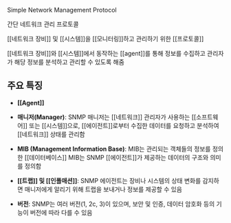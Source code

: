 Simple Network Management Protocol

간단 네트워크 관리 프로토콜

[[네트워크 장비]] 및 [[시스템]]을 [[모니터링]]하고 관리하기 위한 [[프로토콜]]

[[네트워크 장비]]와 [[시스템]]에서 동작하는 [[agent]]를 통해 정보를 수집하고 관리자가 해당 정보를 분석하고 관리할 수 있도록 해줌

## 주요 특징

- **[[Agent]]**
    
- **매니저(Manager)**: SNMP 매니저는 [[네트워크]] 관리자가 사용하는 [[소프트웨어]] 또는 [[시스템]]으로, [[에이전트]]로부터 수집한 데이터를 요청하고 분석하여 [[네트워크]] 상태를 관리함
    
- **MIB (Management Information Base)**: MIB는 관리되는 객체들의 정보를 정의한 [[데이터베이스]]
  MIB는 SNMP [[에이전트]]가 제공하는 데이터의 구조와 의미를 정의함
    
- **[[트랩]] 및 [[인폴매션]]**: SNMP 에이전트는 장비나 시스템의 상태 변화를 감지하면 매니저에게 알리기 위해 트랩을 보내거나 정보를 제공할 수 있음
    
- **버전**: SNMP는 여러 버전(1, 2c, 3)이 있으며, 보안 및 인증, 데이터 암호화 등의 기능이 버전에 따라 다를 수 있음